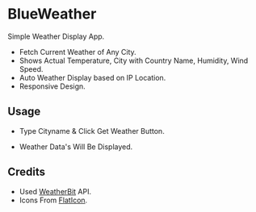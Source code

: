 # BlueWeather
Simple Weather Display App.
- Fetch Current Weather of Any City. 
- Shows Actual Temperature, City with Country Name, Humidity, Wind Speed.
- Auto Weather Display based on IP Location.
- Responsive Design.

## Usage

- Type Cityname & Click Get Weather Button.

- Weather Data's Will Be Displayed.



## Credits

- Used [WeatherBit](https://www.weatherbit.io/) API.
- Icons From [FlatIcon](https://flaticon.com/).
